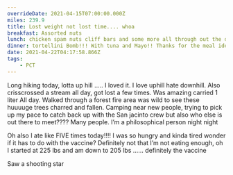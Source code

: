 ```yaml
---
overrideDate: 2021-04-15T07:00:00.000Z
miles: 239.9
title: Lost weight not lost time.... whoa
breakfast: Assorted nuts
lunch: chicken spam nuts cliff bars and some more all through out the day was wild
dinner: tortellini Bomb!!! With tuna and Mayo!! Thanks for the meal idea sandwich 🙃
date: 2021-04-22T04:17:58.866Z
tags: 
    - PCT
---
```

Long hiking today, lotta up hill ..... I loved it. I love uphill hate downhill. Also crisscrossed a stream all day, got lost a few times. Was amazing carried 1 liter All day. Walked through a forest fire area was wild to see these huuuuge trees charred and fallen. Camping near new people, trying to pick up my pace to catch back up with the San jacinto crew but also who else is out there to meet???? Many people. I’m a philosophical person night night



Oh also I ate like FIVE times today!!!! I was so hungry and kinda tired wonder if it has to do with the vaccine? Definitely not that I’m not eating enough, oh I started at 225 lbs and am down to 205 lbs ...... definitely the vaccine 

Saw a shooting star